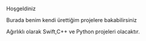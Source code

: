 Hoşgeldiniz

Burada benim kendi ürettiğim projelere bakabilirsiniz

Ağırlıklı olarak Swift,C++ ve Python projeleri olacaktır.


